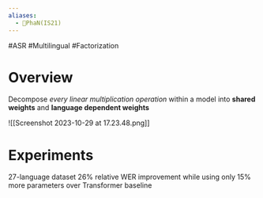 ```yaml
---
aliases:
  - 🔬PhaN(IS21)
---
```

#ASR #Multilingual #Factorization

# Overview
Decompose _every linear multiplication operation_ within a model into **shared weights** and **language dependent weights**

![[Screenshot 2023-10-29 at 17.23.48.png]]


# Experiments
27-language dataset
26% relative WER improvement while using only 15% more parameters over Transformer baseline